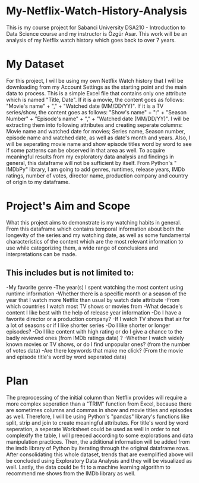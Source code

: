# My-Netflix-Watch-History-Analysis
This is my course project for Sabanci University DSA210 - Introduction to Data Science course and my instructor is Özgür Asar. This work will be an analysis of my Netflix watch history which goes back to over 7 years.

 # My Dataset
For this project, I will be using my own Netflix Watch history that I will be downloading from my Account Settings as the starting point and the main data to process. This is a simple Excel file that contains only one attribute which is named "Title, Date". If it is a movie, the content goes as follows: "Movie's name" + "," + "Watched date (MM/DD/YY)". If it is a TV series/show, the content goes as follows: "Show's name" + ":" + "Season Number" + "Episode's name" + "," + "Watched date (MM/DD/YY)". I will be extracting them into following attributes and creating seperate columns: Movie name and watched date for movies; Series name, Season number, episode name and watched date, as well as date's month and years. Also, I will be seperating movie name and show episode titles word by word to see if some patterns can be observed in that area as well. To acquire meaningful results from my exploratory data analysis and findings in general, this dataframe will not be sufficient by itself. From Python's " IMDbPy" library, I am going to add genres, runtimes, release years, IMDb ratings, number of votes, director name, production company and country of origin to my dataframe. 

# Project's Aim and Scope
What this project aims to demonstrate is my watching habits in general. From this dataframe which contains temporal information about both the longevity of the series and my watching date, as well as some fundamental characteristics of the content which are the most relevant information to use while categorizing them, a wide range of conclusions and interpretations can be made. 
## This includes but is not limited to:
-My favorite genre
-The year(s) I spent watching the most content using runtime information
-Whether there is a specific month or a season of the year that I watch more Netflix than usual by watch date attribute
-From which countries I watch most TV shows or movies from
-What decade's content I like best with the help of release year information
-Do I have a favorite director or a production company?
-If I watch TV shows that air for a lot of seasons or if I like shorter series
-Do I like shorter or longer episodes?
-Do I like content with high rating or do I give a chance to the badly reviewed ones (from IMDb ratings data) ?
-Whether I watch widely known movies or TV shows, or do I find unpopular ones? (from the number of votes data)
-Are there keywords that make me click? (From the movie and episode title's word by word seperated data)

# Plan
The preprocessing of the initial column than Netflix provides will require a more complex seperation than a "TRIM" function from Excel, because there are sometimes columns and commas in show and movie titles and episodes as well. Therefore, I will be using Python's "pandas" library's functions like split, strip and join to create meaningful attributes. For title's word by word seperation, a seperate Worksheet could be used as well in order to not complexify the table, I will preeced according to some explorations and data manipulation practices. Then, the additional information will be added from the imdb library of Python by iterating through the original dataframe rows. After consolidating this whole dataset, trends that are exemplified above will be concluded using Exploratory Data Analysis and they will be visualized as well. Lastly, the data could be fit to a machine learning algorithm to recommend me shows from the IMDb library as well. 

